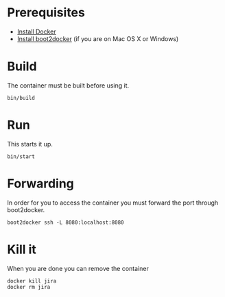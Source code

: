 # Prerequisites

  * [Install Docker][install_docker]
  * [Install boot2docker][install_boot2docker] (if you are on Mac OS X or Windows)

# Build

The container must be built before using it.

    bin/build

# Run

This starts it up.

    bin/start

# Forwarding

In order for you to access the container you must forward the port through boot2docker.

    boot2docker ssh -L 8080:localhost:8080

# Kill it

When you are done you can remove the container

    docker kill jira
    docker rm jira


[install_docker]: https://www.docker.io/gettingstarted/#h_installation
[install_boot2docker]: https://github.com/boot2docker/boot2docker-cli/releases